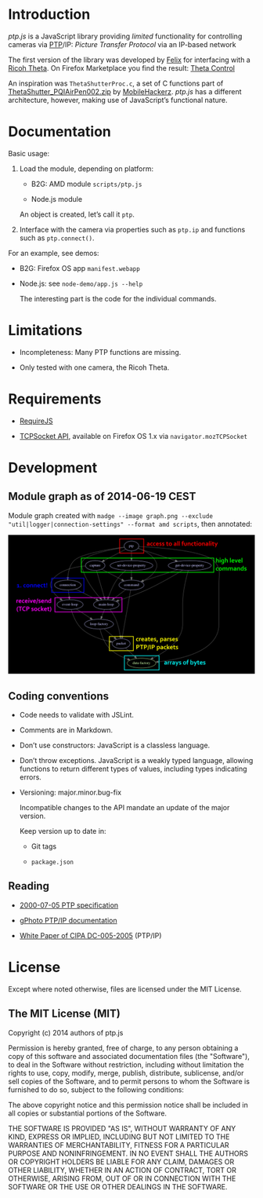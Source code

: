 Introduction
============

*ptp.js* is a JavaScript library providing *limited* functionality for
controlling cameras via [PTP][1]/IP: *Picture Transfer Protocol* via an
IP-based network

The first version of the library was developed by [Felix][3] for interfacing
with a [Ricoh Theta][2]. On Firefox Marketplace you find the result:
[Theta Control][13]

An inspiration was `ThetaShutterProc.c`, a set of C functions part of
[ThetaShutter_PQIAirPen002.zip][6] by [MobileHackerz][4]. *ptp.js* has a
different architecture, however, making use of JavaScript’s functional nature.


Documentation
=============

Basic usage:

 1. Load the module, depending on platform:

      + B2G: AMD module `scripts/ptp.js`

      + Node.js module

    An object is created, let’s call it `ptp`.

 2. Interface with the camera via properties such as `ptp.ip` and functions such
    as `ptp.connect()`.

For an example, see demos:

  + B2G: Firefox OS app `manifest.webapp`

  + Node.js: see `node-demo/app.js --help`

    The interesting part is the code for the individual commands.


Limitations
===========

  * Incompleteness: Many PTP functions are missing.

  * Only tested with one camera, the Ricoh Theta.


Requirements
============

  * [RequireJS][7]

  * [TCPSocket API][8], available on Firefox OS 1.x via `navigator.mozTCPSocket`


Development
===========

Module graph as of 2014-06-19 CEST
----------------------------------

Module graph created with `madge --image graph.png --exclude
"util|logger|connection-settings" --format amd scripts`, then annotated:

![Annotated graph][12]

Coding conventions
------------------

  * Code needs to validate with JSLint.

  * Comments are in Markdown.

  * Don’t use constructors: JavaScript is a classless language.

  * Don’t throw exceptions. JavaScript is a weakly typed language, allowing
    functions to return different types of values, including types indicating
    errors.

  * Versioning: major.minor.bug-fix

    Incompatible changes to the API mandate an update of the major version.

    Keep version up to date in:

      + Git tags

      + `package.json`

Reading
-------

  * [2000-07-05 PTP specification][9]

  * [gPhoto PTP/IP documentation][10]

  * [White Paper of CIPA DC-005-2005][11] (PTP/IP)


License
=======

Except where noted otherwise, files are licensed under the MIT License.


The MIT License (MIT)
---------------------

Copyright (c) 2014 authors of ptp.js

Permission is hereby granted, free of charge, to any person obtaining a copy of
this software and associated documentation files (the "Software"), to deal in
the Software without restriction, including without limitation the rights to
use, copy, modify, merge, publish, distribute, sublicense, and/or sell copies of
the Software, and to permit persons to whom the Software is furnished to do so,
subject to the following conditions:

The above copyright notice and this permission notice shall be included in all
copies or substantial portions of the Software.

THE SOFTWARE IS PROVIDED "AS IS", WITHOUT WARRANTY OF ANY KIND, EXPRESS OR
IMPLIED, INCLUDING BUT NOT LIMITED TO THE WARRANTIES OF MERCHANTABILITY, FITNESS
FOR A PARTICULAR PURPOSE AND NONINFRINGEMENT. IN NO EVENT SHALL THE AUTHORS OR
COPYRIGHT HOLDERS BE LIABLE FOR ANY CLAIM, DAMAGES OR OTHER LIABILITY, WHETHER
IN AN ACTION OF CONTRACT, TORT OR OTHERWISE, ARISING FROM, OUT OF OR IN
CONNECTION WITH THE SOFTWARE OR THE USE OR OTHER DEALINGS IN THE SOFTWARE.

[1]: http://en.wikipedia.org/wiki/Picture_Transfer_Protocol
[2]: http://en.wikipedia.org/wiki/Ricoh
[3]: mailto:felix.klee@inka.de
[4]: http://mobilehackerz.jp/contents/Review/RICOH_THETA
[6]: http://mobilehackerz.jp/contents?plugin=attach&pcmd=info&file=ThetaShutter_PQIAirPen002.zip&refer=Review%2FRICOH_THETA%2FRemote
[7]: http://requirejs.org/
[8]: https://developer.mozilla.org/en-US/docs/WebAPI/TCP_Socket
[9]: http://people.ece.cornell.edu/land/courses/ece4760/FinalProjects/f2012/jmv87/site/files/pima15740-2000.pdf
[10]: http://www.gphoto.org/doc/ptpip.php
[11]: http://www.cipa.jp/ptp-ip/documents_e/CIPA_DC-005_Whitepaper_ENG.pdf
[12]: images/2014-06-19+02_annotated_graph.png
[13]: https://marketplace.firefox.com/app/theta-control
